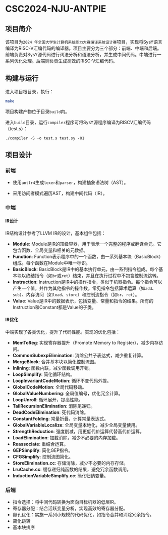 # CSC2024-NJU-ANTPIE

## 项目简介

该项目为`2024 年全国大学生计算机系统能力大赛编译系统设计赛`项目，实现将SysY语言编译为RISC-V汇编代码的编译器。项目主要分为三个部分：前端、中端和后端。前端负责对SysY源代码进行词法分析和语法分析，并生成中间代码。中端进行一系列优化处理。后端则负责生成高效的RISC-V汇编代码。

## 构建与运行

进入项目根目录，执行：

```bash
make
```

项目构建产物位于目录`build`内。

进入`build`目录，运行`compiler`程序可将SysY源程序编译为RISCV汇编代码（test.s）：

```
./compiler -S -o test.s test.sy -O1 
```

## 项目设计

### 前端

- 使用`antlr4`生成`lexer`和`parser`，构建抽象语法树（AST）。

- 采用访问者模式遍历AST，构建中间代码（IR）。

### 中端

#### IR设计

IR结构设计参考了LLVM IR的设计，基本组件包括：

- **Module**: Module是IR的顶级容器，用于表示一个完整的程序或翻译单元。它包含函数、全局变量和相关的元数据。    
- **Function**: Function表示程序中的一个函数，由一系列基本块（BasicBlock）组成。每个函数在Module中唯一标识。
- **BasicBlock**: BasicBlock是IR中的基本执行单元，由一系列指令组成。每个基本块以终结指令（如`br`或`ret`）结束，并且在执行过程中不包含控制流跳转。 
- **Instruction**:  Instruction是IR中的操作指令，类似于机器指令。每个指令可以产生一个值，并作为其他指令的操作数。常见指令包括算术运算（如`add`、`sub`）、内存访问（如`load`、`store`）和控制流指令（如`br`、`ret`）。 
- **Value**:  Value是IR中的数据表示，包括变量、常量和指令的结果。所有的Instruction和Constant都是Value的子类。

#### IR优化

中端实现了各类优化，提升了代码性能。实现的优化包括：

- **MemToReg**: 实现寄存器提升（Promote Memory to Register），减少内存访问。
- **CommonSubexpElimination**: 消除公共子表达式，减少重复计算。
- **MergeBlock**: 合并基本块以简化控制流图。
- **Inlining**: 函数内联，减少函数调用开销。
- **LoopSimplify**: 简化循环结构。
- **LoopInvariantCodeMotion**: 循环不变代码外提。
- **GlobalCodeMotion**: 全局代码移动。
- **GlobalValueNumbering**: 全局值编号，优化冗余计算。
- **LoopUnroll**: 循环展开，提高性能。
- **TailRecursionElimination**: 消除尾递归。
- **DeadCodeElimination**: 死代码消除。
- **ConstantFolding**: 常量折叠，计算常量表达式。
- **GlobalVariableLocalize**: 全局变量本地化，减少全局变量使用。
- **StrengthReduction**: 强度削减，用更低代价运算代替高代价运算。
- **LoadElimination**: 加载消除，减少不必要的内存加载。
- **Reassociate**: 重结合运算。
- **GEPSimplify**: 简化GEP指令。
- **CFGSimplify**: 控制流图简化。
- **StoreElimination.cc**: 存储消除，减少不必要的内存存储。
- **LruCache.cc**: 缓存递归纯函数的结果，避免冗余函数调用。
- **InductionVariableSimplify.cc**: 简化归纳变量。

### 后端

- 指令选择：将中间代码转换为面向目标机器的低层IR。
- 寄存器分配：结合活跃变量分析，实现高效的寄存器分配。
- 窥孔优化：实施一系列小规模的代码优化，如指令合并和消除冗余指令。
- 简化跳转
- 基本块排序